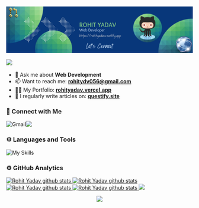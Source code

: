<p align="center"> 
  <img src="https://github.com/rohit-yadavv/Rohit-Yadavv/blob/main/banner.png"/>
</p>

<p align="left"> 
  <img src="https://visitcount.itsvg.in/api?id=rohit-yadavv&icon=0&color=0" />
</p>

- 💬 Ask me about **Web Development**
- 📫 Want to reach me: **rohitydv056@gmail.com**
- 👨‍💻 My Portfolio: **[rohityadav.vercel.app](https://rohityadav.vercel.app/)**
- 📝 I regularly write articles on: **[questify.site](https://questify.vercel.app/)**

### 👋 Connect with Me
<a href="mailto:rohitydv056@gmail.com"><img align="left" src="https://img.shields.io/badge/Gmail-D14836?style=for-the-badge&logo=gmail&logoColor=white" alt="Gmail" /></a>
<a href="https://www.linkedin.com/in/rohityadavv/" target="_blank"><img align="left" src="https://img.shields.io/badge/LinkedIn-0077B5?style=for-the-badge&logo=linkedin&logoColor=white" target="_blank"></a>
<br/>

### ⚙️ Languages and Tools
![My Skills](https://skillicons.dev/icons?i=cpp,py,js,typescript,nextjs,react,nodejs,mongodb,tailwind,express,git,firebase,figma,redux,prisma,graphql,flask,postgresql,docker)

### ⚙️ GitHub Analytics
<a href="https://github.com/rohit-yadavv">
  <img height="160em" src="https://github-profile-summary-cards.vercel.app/api/cards/profile-details?username=rohit-yadavv&theme=github_dark" alt="Rohit Yadav github stats" />
  <img height="160em" src="http://github-profile-summary-cards.vercel.app/api/cards/repos-per-language?username=rohit-yadavv&theme=github_dark" alt="Rohit Yadav github stats" />
  <img height="160em" src="https://github-profile-summary-cards.vercel.app/api/cards/stats?username=rohit-yadavv&theme=github_dark" alt="Rohit Yadav github stats" />
    <img height="160em" src="http://github-profile-summary-cards.vercel.app/api/cards/most-commit-language?username=vn7n24fzkq&theme=github_dark" alt="Rohit Yadav github stats" />
  <img height="160em" src="http://github-profile-summary-cards.vercel.app/api/cards/productive-time?username=rohit-yadavv&theme=github_dark&utcOffset=8" />
  
</a>

<p align="center"> 
  <img src="https://capsule-render.vercel.app/api?type=waving&color=gradient&height=100&section=footer"/>
</p>
